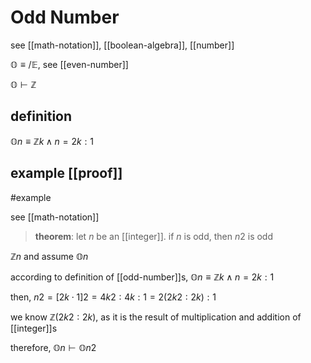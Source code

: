 # Odd Number

see [[math-notation]], [[boolean-algebra]], [[number]]

$\mathbb O \equiv /\mathbb E$, see [[even-number]]

$\mathbb O \vdash \mathbb Z$

## definition

$\mathbb On \equiv \mathbb Z k \land n = 2k : 1$

## example [[proof]]

#example

see [[math-notation]]

> **theorem**: let $n$ be an [[integer]]. if $n$ is odd, then $n2$ is odd

$\mathbb Z n$ and assume $\mathbb On$

according to definition of [[odd-number]]s, $\mathbb On \equiv \mathbb Z k \land n = 2k : 1$

then, $n2 = [2k \cdot 1]2 = 4k2 : 4k : 1 = 2(2k2 : 2k) : 1$

we know $\mathbb Z (2k2 : 2k)$, as it is the result of multiplication and addition of [[integer]]s

therefore, $\mathbb On \vdash \mathbb On2$
